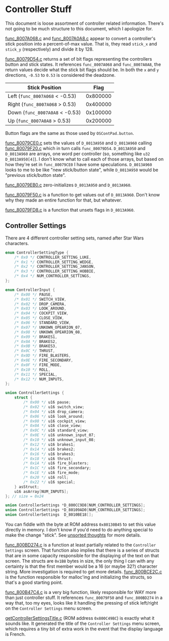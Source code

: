 # Controller Stuff

This document is loose assortment of controller related information.
There's not going to be much structure to this document, which I apologize for.

[func_8007A068.c](/docs/controller_stuff/func_8007A068.c) and [func_8007A0A8.c](/docs/controller_stuff/func_8007A0A8.c) appear to convert a controller's stick position into a percent-of-max value.
That is, they read `stick_x` and `stick_y` (respectively) and divide it by 128.

[func_80079D54.c](/docs/controller_stuff/func_80079D54.c) returns a set of bit flags representing the controllers button and stick states. It references `func_8007A068` and `func_8007A0A8`, the return values decide what the stick bit flags should be.
In both the `x` and `y` directions, `-0.53` to `0.53` is considered the deadzone.

| Stick Position                  | Flag     |
| ------------------------------- | -------- |
| Left  (`func_8007A068` < -0.53) | 0x800000 |
| Right (`func_8007A068` >  0.53) | 0x400000 |
| Down  (`func_8007A0A8` < -0.53) | 0x100000 |
| Up    (`func_8007A0A8` >  0.53) | 0x200000 |

Button flags are the same as those used by `OSContPad.button`.

[func_80079CE0.c](/docs/controller_stuff/func_80079CE0.c) sets the values of `D_8013A950` and `D_8013A960` calling [func_80079F20.c](/docs/controller_stuff/func_80079F20.c) which in turn calls `func_80079D54`.
`D_8013A950` and `D_8013A960` are arrays, one word per controller (so, something like `u32 D_8013A950[4]`).
I don't know what to call each of those arrays, but based on how they're set in `func_80079CE0` I have some speculations.
`D_8013A960` looks to me to be like "new stick/button state", while `D_8013A950` would be "previous stick/button state".

[func_80079EB0.c](/docs/controller_stuff/func_80079EB0.c) zero-initializes `D_8013A950` and `D_8013A960`.

[func_80079F50.c](/docs/controller_stuff/func_80079F50.c) is a function to get values out of `D_8013A960`.
Don't know why they made an entire function for that, but whatever.

[func_80079FD8.c](/docs/controller_stuff/func_80079FD8.c) is a function that unsets flags in `D_8013A960`.

## Controller Settings

There are 4 different controller setting sets, named after Star Wars characters.

```cpp
enum ControllerSettingType {
    /* 0x0 */ CONTROLLER_SETTING_LUKE,
    /* 0x1 */ CONTROLLER_SETTING_WEDGE,
    /* 0x2 */ CONTROLLER_SETTING_JANSON,
    /* 0x3 */ CONTROLLER_SETTING_HOBBIE,
    /* 0x4 */ NUM_CONTROLLER_SETTINGS,
};

enum ControllerInput {
    /* 0x00 */ PAUSE,
    /* 0x01 */ SWITCH_VIEW,
    /* 0x02 */ DROP_CAMERA,
    /* 0x03 */ LOOK_AROUND,
    /* 0x04 */ COCKPIT_VIEW,
    /* 0x05 */ CLOSE_VIEW,
    /* 0x06 */ STANDARD_VIEW,
    /* 0x07 */ UNKOWN_OPEARION_07,
    /* 0x08 */ UNKOWN_OPEARION_08,
    /* 0x09 */ BRAKES1,
    /* 0x0A */ BRAKES2,
    /* 0x0B */ BRAKES3,
    /* 0x0C */ THRUST,
    /* 0x0D */ FIRE_BLASTERS,
    /* 0x0E */ FIRE_SECONDARY,
    /* 0x0F */ FIRE_MODE,
    /* 0x10 */ ROLL,
    /* 0x11 */ SPECIAL,
    /* 0x12 */ NUM_INPUTS,
};

union ControllerSettings {
    struct {
        /* 0x00 */ u16 pause;
        /* 0x02 */ u16 switch_view;
        /* 0x04 */ u16 drop_camera;
        /* 0x06 */ u16 look_around;
        /* 0x08 */ u16 cockpit_view;
        /* 0x0A */ u16 close_view;
        /* 0x0C */ u16 standard_view;
        /* 0x0E */ u16 unknown_input_07;
        /* 0x10 */ u16 unknown_input_08;
        /* 0x12 */ u16 brakes1;
        /* 0x14 */ u16 brakes2;
        /* 0x16 */ u16 brakes3;
        /* 0x18 */ u16 thrust;
        /* 0x1A */ u16 fire_blasters;
        /* 0x1C */ u16 fire_secondary;
        /* 0x1E */ u16 fire_mode;
        /* 0x20 */ u16 roll;
        /* 0x22 */ u16 special;
    } asStruct;
    u16 asArray[NUM_INPUTS];
}; // size = 0x24

union ControllerSettings *D_800CC9D8[NUM_CONTROLLER_SETTINGS];
union ControllerSettings *D_80109AD0[NUM_CONTROLLER_SETTINGS];
union ControllerSettings  D_8010BE18[];
```

You can fiddle with the byte at ROM address `0x80130B45` to set this value directly in memory.
I don't know if you'd need to do anything special to make the change "stick".
See [unsorted thoughts](/docs/unsorted_thoughts/unsorted_thoughts.md) for more details.

[func_800BD274.c](/docs/controller_stuff/func_800BD274.c) is a function at least partially related to the `Controller Settings` screen.
That function also implies that there is a series of structs that are in some capacity responsible for the displaying of the text on that screen.
The structs are `0x1B8` bytes in size, the only thing I can with any certainty is that the first member would be a 16 (or maybe 32?) character string.
More investigation is required to get more details.
[func_800BCE2C.c](/docs/controller_stuff/func_800BCE2C.c) is the function responsible for malloc'ing and initializing the structs, so that's a good starting point.

[func_800B47C4.c](/docs/controller_stuff/func_800B47C4.c) is a very big function, likely responsible for WAY more than just controller stuff.
It references `func_80079F50` and `func_800BD274` in a way that, too my eyes, looks like it handling the pressing of stick left/right on the `Controller Settings` menu screen.

[getControllerSettingsTitle.c](/docs/controller_stuff/getControllerSettingsTitle.c) (ROM address `0x800C49BC`) is exactly what it sounds like.
It generated the title of the `Controller Settings` menu screen, which requires a tiny bit of extra work in the event that the display language is French.
